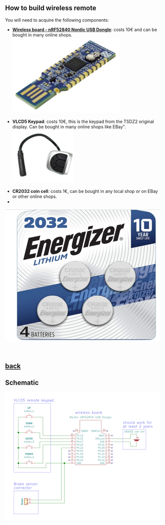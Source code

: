 ## How to build wireless remote
You will need to acquire the following components:
* **[Wireless board - nRF52840 Nordic USB Dongle](https://www.nordicsemi.com/Software-and-tools/Development-Kits/nRF52840-Dongle)**: costs 10€ and can be bought in many online shops.<br>
![](NRF52840.png)<br><br>
* **VLCD5 Keypad**: costs 10€, this is the keypad from the TSDZ2 original display. Can be bought in many online shops like EBay".<br>
![](VLCD5_keypad.png)<br><br>
* **CR2032 coin cell**: costs 1€, can be bought in any local shop or on EBay or other online shops.
* <br>
![](cr2032.png)<br><br><br>
## [back](getting_started.md)
## Schematic

[![](ebike_remote_wireless-schematic.png)](ebike_remote_wireless-schematic.png)